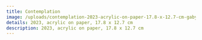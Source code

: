 ```yaml
---
title: Contemplation
image: /uploads/contemplation-2023-acrylic-on-paper-17.8-x-12.7-cm-gaby-jonna.jpg
details: 2023, acrylic on paper, 17.8 x 12.7 cm
description: 2023, acrylic on paper, 17.8 x 12.7 cm
---
```

